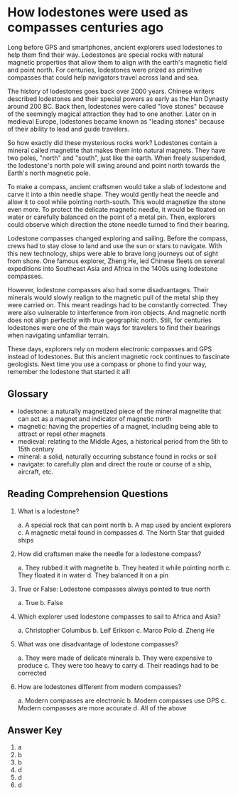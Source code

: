# How lodestones were used as compasses centuries ago

Long before GPS and smartphones, ancient explorers used lodestones to help them find their way. Lodestones are special rocks with natural magnetic properties that allow them to align with the earth's magnetic field and point north. For centuries, lodestones were prized as primitive compasses that could help navigators travel across land and sea.

The history of lodestones goes back over 2000 years. Chinese writers described lodestones and their special powers as early as the Han Dynasty around 200 BC. Back then, lodestones were called "love stones" because of the seemingly magical attraction they had to one another. Later on in medieval Europe, lodestones became known as "leading stones" because of their ability to lead and guide travelers.

So how exactly did these mysterious rocks work? Lodestones contain a mineral called magnetite that makes them into natural magnets. They have two poles, "north" and "south", just like the earth. When freely suspended, the lodestone's north pole will swing around and point north towards the Earth's north magnetic pole.

To make a compass, ancient craftsmen would take a slab of lodestone and carve it into a thin needle shape. They would gently heat the needle and allow it to cool while pointing north-south. This would magnetize the stone even more. To protect the delicate magnetic needle, it would be floated on water or carefully balanced on the point of a metal pin. Then, explorers could observe which direction the stone needle turned to find their bearing.

Lodestone compasses changed exploring and sailing. Before the compass, crews had to stay close to land and use the sun or stars to navigate. With this new technology, ships were able to brave long journeys out of sight from shore. One famous explorer, Zheng He, led Chinese fleets on several expeditions into Southeast Asia and Africa in the 1400s using lodestone compasses.

However, lodestone compasses also had some disadvantages. Their minerals would slowly realign to the magnetic pull of the metal ship they were carried on. This meant readings had to be constantly corrected. They were also vulnerable to interference from iron objects. And magnetic north does not align perfectly with true geographic north. Still, for centuries lodestones were one of the main ways for travelers to find their bearings when navigating unfamiliar terrain.

These days, explorers rely on modern electronic compasses and GPS instead of lodestones. But this ancient magnetic rock continues to fascinate geologists. Next time you use a compass or phone to find your way, remember the lodestone that started it all!

## Glossary

- lodestone: a naturally magnetized piece of the mineral magnetite that can act as a magnet and indicator of magnetic north
- magnetic: having the properties of a magnet, including being able to attract or repel other magnets
- medieval: relating to the Middle Ages, a historical period from the 5th to 15th century
- mineral: a solid, naturally occurring substance found in rocks or soil
- navigate: to carefully plan and direct the route or course of a ship, aircraft, etc.

## Reading Comprehension Questions

1. What is a lodestone?

   a. A special rock that can point north
   b. A map used by ancient explorers
   c. A magnetic metal found in compasses
   d. The North Star that guided ships

2. How did craftsmen make the needle for a lodestone compass?

   a. They rubbed it with magnetite
   b. They heated it while pointing north
   c. They floated it in water
   d. They balanced it on a pin

3. True or False: Lodestone compasses always pointed to true north

   a. True
   b. False

4. Which explorer used lodestone compasses to sail to Africa and Asia?

   a. Christopher Columbus
   b. Leif Erikson
   c. Marco Polo
   d. Zheng He

5. What was one disadvantage of lodestone compasses?

   a. They were made of delicate minerals
   b. They were expensive to produce
   c. They were too heavy to carry
   d. Their readings had to be corrected

6. How are lodestones different from modern compasses?

   a. Modern compasses are electronic
   b. Modern compasses use GPS
   c. Modern compasses are more accurate
   d. All of the above

## Answer Key

1. a
2. b
3. b
4. d
5. d
6. d
